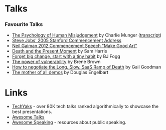 # Talks

### Favourite Talks
* [The Psychology of Human Misjudgement](https://www.youtube.com/watch?v=pqzcCfUglws) by Charlie Munger ([transcript](https://web.archive.org/web/20151004200748/http://law.indiana.edu/instruction/profession/doc/16_1.pdf))
* [Steve Jobs' 2005 Stanford Commencement Address](https://www.youtube.com/watch?v=UF8uR6Z6KLc)
* [Neil Gaiman 2012 Commencement Speech "Make Good Art"](https://www.youtube.com/watch?v=plWexCID-kA)
* [Death and the Present Moment](https://www.youtube.com/watch?v=ITTxTCz4Ums) by Sam Harris
* [Forget big change, start with a tiny habit](https://www.youtube.com/watch?v=AdKUJxjn-R8) by BJ Fogg
* [The power of vulnerability](https://www.youtube.com/watch?v=iCvmsMzlF7o) by Brené Brown
* [How to negotiate the Long, Slow, SaaS Ramp of Death](https://businessofsoftware.org/2013/02/gail-goodman-constant-contact-how-to-negotiate-the-long-slow-saas-ramp-of-death/) by Gail Goodman
* [The mother of all demos](https://www.youtube.com/watch?v=yJDv-zdhzMY) by Douglas Engelbart

# Links
* [TechYaks](https://techyaks.com) - over 80K tech talks ranked algorithmically to showcase the best presentations.
* [Awesome Talks](https://github.com/JanVanRyswyck/awesome-talks)
* [Awesome Speaking](https://github.com/matteofigus/awesome-speaking) - resources about public speaking.
